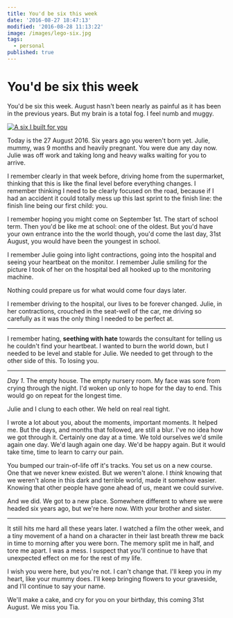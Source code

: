 ```yaml
---
title: You'd be six this week
date: '2016-08-27 18:47:13'
modified: '2016-08-28 11:13:22'
image: /images/lego-six.jpg
tags:
  - personal
published: true
---
```

# You'd be six this week

You'd be six this week. August hasn't been nearly as painful as it has been in the previous years. But my brain is a total fog. I feel numb and muggy.

<!--more-->

[![A six I built for you](/images/lego-six.jpg)](https://www.flickr.com/photos/remysharp/28664007713/)

Today is the 27 August 2016. Six years ago you weren't born yet. Julie, mummy, was 9 months and heavily pregnant. You were due any day now. Julie was off work and taking long and heavy walks waiting for you to arrive.

I remember clearly in that week before, driving home from the supermarket, thinking that this is like the final level before everything changes. I remember thinking I need to be clearly focused on the road, because if I had an accident it could totally mess up this last sprint to the finish line: the finish line being our first child: you.

I remember hoping you might come on September 1st. The start of school term. Then you'd be like me at school: one of the oldest. But you'd have your own entrance into the the world though, you'd come the last day, 31st August, you would have been the youngest in school.

I remember Julie going into light contractions, going into the hospital and seeing your heartbeat on the monitor. I remember Julie smiling for the picture I took of her on the hospital bed all hooked up to the monitoring machine.

Nothing could prepare us for what would come four days later.

I remember driving to the hospital, our lives to be forever changed. Julie, in her contractions, crouched in the seat-well of the car, me driving so carefully as it was the only thing I needed to be perfect at.

---

I remember hating, **seething with hate** towards the consultant for telling us he couldn't find your heartbeat. I wanted to burn the world down, but I needed to be level and stable for Julie. We needed to get through to the other side of this. To losing you.

---

*Day 1*. The empty house. The empty nursery room. My face was sore from crying through the night. I'd woken up only to hope for the day to end. This would go on repeat for the longest time.

Julie and I clung to each other. We held on real real tight.

I wrote a lot about you, about the moments, important moments. It helped me. But the days, and months that followed, are still a blur. I've no idea how we got through it. Certainly one day at a time. We told ourselves we'd smile again one day. We'd laugh again one day. We'd be happy again. But it would take time, time to learn to carry our pain.

You bumped our train-of-life off it's tracks. You set us on a new course. One that we never knew existed. But we weren't alone. I *think* knowing that we weren't alone in this dark and terrible world, made it somehow easier. Knowing that other people have gone ahead of us, meant we could survive.

And we did. We got to a new place. Somewhere different to where we were headed six years ago, but we're here now. With your brother and sister.

---

It still hits me hard all these years later. I watched a film the other week, and a tiny movement of a hand on a character in their last breath threw me back in time to morning after you were born. The memory split me in half, and tore me apart. I was a mess. I suspect that you'll continue to have that unexpected effect on me for the rest of my life.

I wish you were here, but you're not. I can't change that. I'll keep you in my heart, like your mummy does. I'll keep bringing flowers to your graveside, and I'll continue to say your name.

We'll make a cake, and cry for you on your birthday, this coming 31st August. We miss you Tia.

